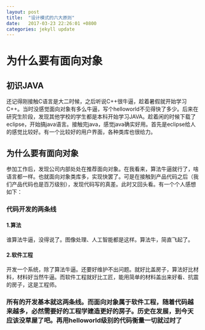 ```yaml
---
layout: post
title:  "设计模式的六大原则"
date:   2017-03-23 22:26:01 +0800
categories: jekyll update
---
```


# 为什么要有面向对象
## 初识JAVA
还记得刚接触C语言是大二时候，之后听说C++很牛逼，趁着暑假就开始学习C++。当时没感觉面向对象有多么牛逼，写个helloworld不见得快了多少。后来在研究生阶段，发现其他学校的学生都是本科开始学习JAVA。趁着闲的时候下载了eclipse，开始搞java语言。接触完java，感觉java确实好用。首先是eclipse给人的感觉比较好。有一个比较好的用户界面，各种类库也很给力。
## 为什么要有面向对象
参加工作后，发现公司内部处处在推荐面向对象。在我看来，算法牛逼就行了，啥语言都一样。也就面向对象类库多，实现快罢了。可是在接触到产品代码之后（我们产品代码也是百万级别），发现代码写的真差。此时又回头看。有一个个人感想如下：
### 代码开发的两条线
#### 1.算法
谁算法牛逼，没得说了。图像处理、人工智能都是这样。算法牛，简直飞起了。
#### 2.软件工程
开发一个系统，除了算法牛逼。还要好维护不出问题。就好比盖房子，算法好比材料，材料好当然牛逼。而软件工程就好比工匠，能用简单的材料盖出来好看、抗震的房子，这是工程师。
### 所有的开发基本就这两条线。而面向对象属于软件工程，随着代码越来越多，必然需要好的工程学建造更好的房子。历史在发展，到今天应该没草屋了吧。再用helloworld级别的代码衡量一切就过时了
